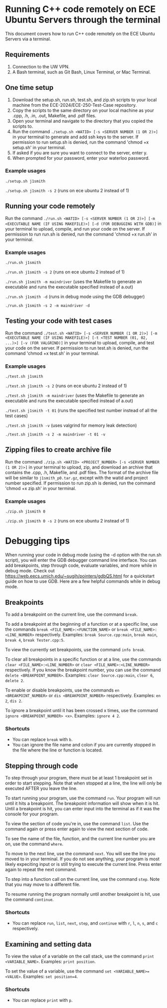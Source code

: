 # Running C++ code remotely on ECE Ubuntu Servers through the terminal
This document covers how to run C++ code remotely on the ECE Ubuntu Servers via a terminal.

## Requirements
1. Connection to the UW VPN.
2. A Bash terminal, such as Git Bash, Linux Terminal, or Mac Terminal.

## One time setup
1. Download the setup.sh, run.sh, test.sh, and zip.sh scripts to your local machine from the ECE-2024/ECE-250-Test-Case repository.
2. Copy the scripts to the same directory on your local machine as your .cpp, .h, .in, .out, Makefile, and .pdf files.
3. Open your terminal and navigate to the directory that you copied the scripts to.
4. Run the command `./setup.sh <WATID> [-s <SERVER NUMBER (1 OR 2)>]` in your terminal to generate and add ssh keys to the server. If permission to run setup.sh is denied, run the command 'chmod +x setup.sh' in your terminal.
5. If asked if you are sure you want to connect to the server, enter y.
6. When prompted for your password, enter your waterloo password.
### Example usages
`./setup.sh j1smith`

`./setup.sh j1smith -s 2` (runs on ece ubuntu 2 instead of 1)

## Running your code remotely
Run the command `./run.sh <WATID> [-s <SERVER NUMBER (1 OR 2)>] [-m <EXECUTABLE NAME (IF USING MAKEFILE)>] [-d (FOR DEBUGGING WITH GDB)]` in your terminal to upload, compile, and run your code on the server. If permission to run run.sh is denied, run the command 'chmod +x run.sh' in your terminal.
### Example usages
`./run.sh j1smith`

`./run.sh j1smith -s 2` (runs on ece ubuntu 2 instead of 1)

`./run.sh j1smith -m maindriver` (uses the Makefile to generate an executable and runs the executable specified instead of a.out)

`./run.sh j1smith -d` (runs in debug mode using the GDB debugger)

`./run.sh j1smith -s 2 -m maindriver -d`

## Testing your code with test cases
Run the command `./test.sh <WATID> [-s <SERVER NUMBER (1 OR 2)>] [-m <EXECUTABLE NAME (IF USING MAKEFILE)>] [-t <TEST NUMBER (01, 02, ...)>] [-v (FOR VALGRIND)]` in your terminal to upload, compile, and test your code on the server. If permission to run test.sh is denied, run the command 'chmod +x test.sh' in your terminal.
### Example usages
`./test.sh j1smith`

`./test.sh j1smith -s 2` (runs on ece ubuntu 2 instead of 1)

`./test.sh j1smith -m maindriver` (uses the Makefile to generate an executable and runs the executable specified instead of a.out)

`./test.sh j1smith -t 01`  (runs the specified test number instead of all the test cases)

`./test.sh j1smith -v` (uses valgrind for memory leak detection)

`./test.sh j1smith -s 2 -m maindriver -t 01 -v`

## Zipping files to create archive file
Run the command `./zip.sh <WATID> <PROJECT_NUMBER> [-s <SERVER NUMBER (1 OR 2)>]` in your terminal to upload, zip, and download an archive that contains the .cpp, .h, Makefile, and .pdf files. The format of the archive file will be similar to `j1smith_p0.tar.gz`, except with the watid and project number specified. If permission to run zip.sh is denied, run the command 'chmod +x zip.sh' in your terminal.
### Example usages
`./zip.sh j1smith 0`

`./zip.sh j1smith 0 -s 2` (runs on ece ubuntu 2 instead of 1)

# Debugging tips
When running your code in debug mode (using the -d option with the run.sh script), you will enter the GDB debugger command line interface. You can add breakpoints, step through code, evaluate variables, and more while in debug mode. Check out https://web.eecs.umich.edu/~sugih/pointers/gdbQS.html for a quickstart guide on how to use GDB. Here are a few helpful commands while in debug mode.

## Breakpoints
To add a breakpoint on the current line, use the command `break`.

To add a breakpoint at the beginning of a function or at a specific line, use the commands `break <FILE_NAME>:<FUNCTION_NAME>` or `break <FILE_NAME>:<LINE_NUMBER>` respectively. Examples: `break Source.cpp:main`, `break main`, `break 4`, `break Tester.cpp:5`.

To view the currently set breakpoints, use the command `info break`.

To clear all breakpoints in a specific function or at a line, use the commands `clear <FILE_NAME>:<LINE_NUMBER>` or `clear <FILE_NAME>:<LINE_NUMBER>` respectively. If you know the breakpoint number, you can use the command `delete <BREAKPOINT_NUMBER>`. Examples: `clear Source.cpp:main`, `clear 6`, `delete 2`.

To enable or disable breakpoints, use the commands `en <BREAKPOINT_NUMBER>` or `dis <BREAKPOINT_NUMBER>` respectively. Examples:  `en 2`,  `dis 2`.

To ignore a breakpoint until it has been crossed x times, use the command `ignore <BREAKPOINT_NUMBER> <x>`. Examples: `ignore 4 2`.

### Shortcuts
- You can replace `break` with `b`.
- You can ignore the file name and colon if you are currently stopped in the file where the line or function is located.

## Stepping through code
To step through your program, there must be at least 1 breakpoint set in order to start stepping. Note that when stopped at a line, the line will only be executed AFTER you leave the line.

To start running your program, use the command `run`. Your program will run until it hits a breakpoint. The breakpoint information will show when it is hit. Until a breakpoint is hit, you can enter input into the terminal as if it was the console for your program.

To view the section of code you're in, use the command `list`. Use the command again or press enter again to view the next section of code.

To see the name of the file, function, and the current line number you are on, use the command `where`.

To move to the next line, use the command `next`. You will see the line you moved to in your terminal. If you do not see anything, your program is most likely expeciting input or is still trying to execute the current line. Press enter again to repeat the next command.

To step into a function call on the current line, use the command `step`. Note that you may move to a different file.

To resume running the program normally until another breakpoint is hit, use the command `continue`.

### Shortcuts
- You can replace `run`, `list`, `next`, `step`, and `continue` with `r`, `l`, `n`, `s`, and `c` respectively.

## Examining and setting data
To view the value of a variable on the call stack, use the command `print <VARIABLE_NAME>`. Examples: `print position`.

To set the value of a variable, use the command `set <VARIABLE_NAME>=<VALUE>`. Examples: `set position=4`.

### Shortcuts
- You can replace `print` with `p`.
